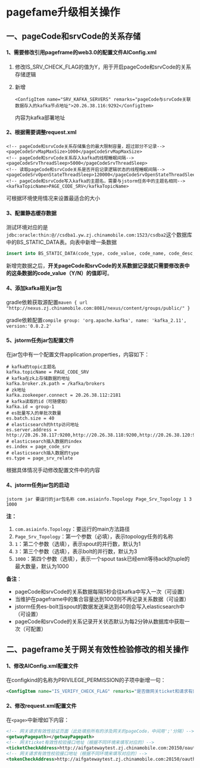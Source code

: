 # pagefame升级相关操作

## 一、pageCode和srvCode的关系存储

#### 1、需要修改引用pageframe的web3.0的配置文件AIConfig.xml

1. 修改IS_SRV_CHECK_FLAG的值为Y，用于开启pageCode和srvCode的关系存储逻辑

2. 新增

   ```
   <ConfigItem name="SRV_KAFKA_SERVERS" remarks="pageCode与srvCode关联数据存入的kafka节点地址">20.26.38.116:9292</ConfigItem>
   ```

	内容为kafka部署地址

   

#### 2、根据需要调整request.xml

```
<!-- pageCode和srvCode关系存储集合的最大限制容量，超过部分不记录-->
<pageCodeSrvMapMaxSize>1000</pageCodeSrvMapMaxSize>
<!-- pageCode和srvCode关系存入kafka的线程睡眠间隔-->
<pageCodeSrvThreadSleep>5000</pageCodeSrvThreadSleep>
<!-- 读取pageCode和srvCode关系是否开启记录逻辑状态的线程睡眠间隔-->
<pageCodeSrvOpenStateThreadSleep>120000</pageCodeSrvOpenStateThreadSleep>
<!-- pageCode和srvCode写入kafka的主题名，需要与jstorm任务中的主题名相同-->
<kafkaTopicName>PAGE_CODE_SRV</kafkaTopicName>
```

可根据环境使用情况来设置最适合的大小



#### 3、配置静态缓存数据

测试环境对应的是`jdbc:oracle:thin:@//csdba1.yw.zj.chinamobile.com:1523/csdba2`这个数据库中的BS_STATIC_DATA表。向表中新增一条数据

```sql
insert into BS_STATIC_DATA(code_type, code_value, code_name, code_desc, code_type_alias, sort_id, state, extern_code_type) VALUES('PAGE_CODE_SRV_STATE','Y','page和service记录开关','是否记录pageCode和srvCode的关系数据开关','PAGE_CODE_SRV_STATE',null,'U',null);
```

新增完数据之后，**开关pageCode和srvCode的关系数据记录就只需要修改表中的这条数据的code_value（Y/N）的值即可**。



#### 4、添加kafka相关jar包

gradle依赖获取源配置`maven { url "http://nexus.zj.chinamobile.com:8081/nexus/content/groups/public/" }`

gradle依赖配置`compile group: 'org.apache.kafka', name: 'kafka_2.11', version:'0.8.2.2'`



#### 5、jstorm任务jar包配置文件

在jar包中有一个配置文件application.properties，内容如下：

```
# kafka的topic主题名
kafka.topicName = PAGE_CODE_SRV
# kafka在zk上存储数据的地址
kafka.broker.zk.path = /kafka/brokers
# zk地址
kafka.zookeeper.connect = 20.26.38.112:2181
# kafka读取的id（可随便取）
kafka.id = group-1
# es批量写入的单批次数量
es.batch.size = 40
# elasticsearch的http访问地址
es.server.address = http://20.26.38.117:9200,http://20.26.38.118:9200,http://20.26.38.120:9200
# elasticsearch插入数据的index
es.index = page_code_srv
# elasticsearch插入数据的type
es.type = page_srv_relate
```

根据具体情况手动修改配置文件中的内容



#### 4、jstorm任务jar包的启动

```shell
jstorm jar 要运行的jar包名称 com.asiainfo.Topology Page_Srv_Topology 1 3 1000
```

**注：**

1. `com.asiainfo.Topology`：要运行的main方法路径
2. `Page_Srv_Topology`：第一个参数（必填），表示topology任务的名称
3. `1`：第二个参数（选填），表示spout的并行数，默认为1
4. `3`：第三个参数（选填），表示bolt的并行数，默认为3
5. `1000`：第四个参数（选填），表示一个spout task已经emit等待ack的tuple的最大数量，默认为1000



**备注**：

- pageCode和srvCode的关系数据每隔5秒会往kafka中写入一次（可设置）
- 当维护在pageframe中的集合容量达到1000则不再记录关系数据（可设置）
- jstorm任务es-bolt当spout的数据发送来达到40则会写入elasticsearch中（可设置）
- pageCode和srvCode的关系记录开关状态默认为每2分钟从数据库中获取一次（可配置）



## 二、pageframe关于网关有效性检验修改的相关操作

#### 1、修改AIConfig.xml配置文件

在configkind的名称为PRIVILEGE_PERMISSION的子项中新增一句：

```xml
<ConfigItem name="IS_VERIFY_CHECK_FLAG" remarks="是否做网关ticket和请求有效性校验">Y</ConfigItem>
```



#### 2、修改request.xml配置文件

在`<page>`中新增如下内容：

```xml
<!-- 网关请求有效性验证页面（此处填些所有的涉及网关的pageCode，中间用';'分隔）-->
<getwayPagepath></getwayPagepath>
<!-- 网关ticket有效性校验接口地址（根据不同环境来填写对应的）-->
<ticketCheckAddress>http://aifgatewaytest.zj.chinamobile.com:20150/oauth2/authorization/checkTicketPageCode</ticketCheckAddress>
<!-- 网关请求有效性校验接口地址（根据不同环境来填写对应的）-->
<tokenCheckAddress>http://aifgatewaytest.zj.chinamobile.com:20150/oauth2/authorization/token</tokenCheckAddress>
```

> 